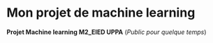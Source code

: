 # Mon projet de machine learning 
**Projet Machine learning M2_EIED UPPA**  (*Public pour quelque temps*)
